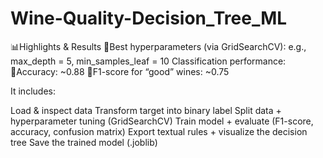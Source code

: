 # Wine-Quality-Decision_Tree_ML
📊Highlights & Results
🔹Best hyperparameters (via GridSearchCV): e.g., max_depth = 5, min_samples_leaf = 10
 Classification performance:
🔸Accuracy: ~0.88
🔸F1-score for “good” wines: ~0.75

It includes:

Load & inspect data
Transform target into binary label
Split data + hyperparameter tuning (GridSearchCV)
Train model + evaluate (F1-score, accuracy, confusion matrix)
Export textual rules + visualize the decision tree
Save the trained model (.joblib)
